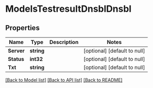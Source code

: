 # ModelsTestresultDnsblDnsbl

## Properties
Name | Type | Description | Notes
------------ | ------------- | ------------- | -------------
**Server** | **string** |  | [optional] [default to null]
**Status** | **int32** |  | [optional] [default to null]
**Txt** | **string** |  | [optional] [default to null]

[[Back to Model list]](../README.md#documentation-for-models) [[Back to API list]](../README.md#documentation-for-api-endpoints) [[Back to README]](../README.md)


